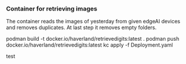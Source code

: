 ### Container for retrieving images

The container reads the images of yesterday from given edgeAI devices and removes duplicates.
At last step it removes empty folders.

podman build -t docker.io/haverland/retrievedigits:latest .
podman push docker.io/haverland/retrievedigits:latest
kc apply -f Deployment.yaml


 test